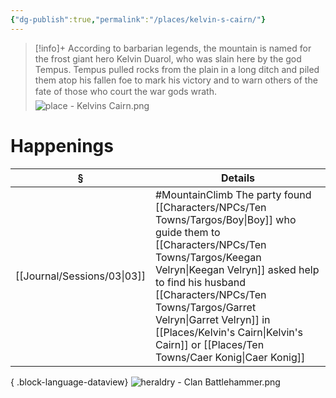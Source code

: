 ```yaml
---
{"dg-publish":true,"permalink":"/places/kelvin-s-cairn/"}
---
```



> [!info]+
According to barbarian legends, the mountain is named for the frost giant hero Kelvin Duarol, who was slain here by the god Tempus. Tempus pulled rocks from the plain in a long ditch and piled them atop his fallen foe to mark his victory and to warn others of the fate of those who court the war gods wrath.
![place - Kelvins Cairn.png](/img/user/_attachments/place/place%20-%20Kelvins%20Cairn.png)

# Happenings
| §                              | Details                                                                                                                                                             |
| ------------------------------ | ------------------------------------------------------------------------------------------------------------------------------------------------------------------- |
| [[Journal/Sessions/03\|03]] | #MountainClimb The party found [[Characters/NPCs/Ten Towns/Targos/Boy\|Boy]] who guide them to [[Characters/NPCs/Ten Towns/Targos/Keegan Velryn\|Keegan Velryn]] asked help to find his husband [[Characters/NPCs/Ten Towns/Targos/Garret Velryn\|Garret Velryn]] in [[Places/Kelvin's Cairn\|Kelvin's Cairn]] or [[Places/Ten Towns/Caer Konig\|Caer Konig]] |

{ .block-language-dataview}
![heraldry - Clan Battlehammer.png](/img/user/_attachments/heraldry/heraldry%20-%20Clan%20Battlehammer.png)